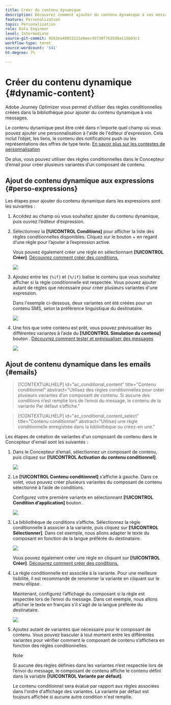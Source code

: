 ```yaml
---
title: Créer du contenu dynamique
description: Découvrez comment ajouter du contenu dynamique à vos messages.
feature: Personalization
topic: Personalization
role: Data Engineer
level: Intermediate
source-git-commit: 9593ea40853221e0eec45f30f7635d8a116b03c1
workflow-type: tm+mt
source-wordcount: '541'
ht-degree: 7%

---
```



# Créer du contenu dynamique {#dynamic-content}

Adobe Journey Optimizer vous permet d’utiliser des règles conditionnelles créées dans la bibliothèque pour ajouter du contenu dynamique à vos messages.

Le contenu dynamique peut être créé dans n&#39;importe quel champ où vous pouvez ajouter une personnalisation à l&#39;aide de l&#39;éditeur d&#39;expression. Cela inclut l’objet, les liens, le contenu des notifications push ou les représentations des offres de type texte. [En savoir plus sur les contextes de personnalisation](personalization-contexts.md)

De plus, vous pouvez utiliser des règles conditionnelles dans le Concepteur d’email pour créer plusieurs variantes d’un composant de contenu.

## Ajout de contenu dynamique aux expressions {#perso-expressions}

Les étapes pour ajouter du contenu dynamique dans les expressions sont les suivantes :

1. Accédez au champ où vous souhaitez ajouter du contenu dynamique, puis ouvrez l’éditeur d’expression.

1. Sélectionnez la **[!UICONTROL Conditions]** pour afficher la liste des règles conditionnelles disponibles. Cliquez sur le bouton + en regard d’une règle pour l’ajouter à l’expression active.

   Vous pouvez également créer une règle en sélectionnant **[!UICONTROL Créer]**. [Découvrez comment créer des conditions.](create-conditions.md)

   ![](assets/conditions-expression.png)

1. Ajoutez entre les `{%if}` et `{%/if}` balise le contenu que vous souhaitez afficher si la règle conditionnelle est respectée. Vous pouvez ajouter autant de règles que nécessaire pour créer plusieurs variantes d&#39;une expression.

   Dans l&#39;exemple ci-dessous, deux variantes ont été créées pour un contenu SMS, selon la préférence linguistique du destinataire.

   ![](assets/conditions-language-sample.png)

1. Une fois que votre contenu est prêt, vous pouvez prévisualiser les différentes variantes à l’aide du **[!UICONTROL Simulation du contenu]** bouton . [Découvrez comment tester et prévisualiser des messages](../design/preview.md)

   ![](assets/conditions-preview.png)

## Ajout de contenu dynamique dans les emails {#emails}

>[!CONTEXTUALHELP]
>id="ac_conditional_content"
>title="Contenu conditionnel"
>abstract="Utilisez des règles conditionnelles pour créer plusieurs variantes d’un composant de contenu. Si aucune des conditions n’est remplie lors de l’envoi du message, le contenu de la variante Par défaut s’affiche."

>[!CONTEXTUALHELP]
>id="ac_conditional_content_select"
>title="Contenu conditionnel"
>abstract="Utilisez une règle conditionnelle enregistrée dans la bibliothèque ou créez-en une."

Les étapes de création de variantes d&#39;un composant de contenu dans le Concepteur d&#39;email sont les suivantes :

1. Dans le Concepteur d’email, sélectionnez un composant de contenu, puis cliquez sur **[!UICONTROL Activation du contenu conditionnel]**.

   ![](assets/conditions-enable-conditional.png)

1. Le **[!UICONTROL Contenu conditionnel]** s’affiche à gauche. Dans ce volet, vous pouvez créer plusieurs variantes du composant de contenu sélectionné à l’aide de conditions.

   Configurez votre première variante en sélectionnant **[!UICONTROL Condition d’application]** bouton .

   ![](assets/conditions-apply.png)

1. La bibliothèque de conditions s’affiche. Sélectionnez la règle conditionnelle à associer à la variante, puis cliquez sur **[!UICONTROL Sélectionner]**. Dans cet exemple, nous allons adapter le texte du composant en fonction de la langue préférée du destinataire.

   ![](assets/conditions-select.png)

   Vous pouvez également créer une règle en cliquant sur **[!UICONTROL Créer]**. [Découvrez comment créer des conditions.](create-conditions.md)

1. La règle conditionnelle est associée à la variante. Pour une meilleure lisibilité, il est recommandé de renommer la variante en cliquant sur le menu ellipse .

   Maintenant, configurez l’affichage du composant si la règle est respectée lors de l’envoi du message. Dans cet exemple, nous allons afficher le texte en français s&#39;il s&#39;agit de la langue préférée du destinataire.

   ![](assets/conditions-design.png)

1. Ajoutez autant de variantes que nécessaire pour le composant de contenu. Vous pouvez basculer à tout moment entre les différentes variantes pour vérifier comment le composant de contenu s’affichera en fonction des règles conditionnelles.

   >[!NOTE]
   >Si aucune des règles définies dans les variantes n’est respectée lors de l’envoi du message, le composant de contenu affiche le contenu défini dans la variable **[!UICONTROL Variante par défaut]**.
   >
   >Le contenu conditionnel sera évalué par rapport aux règles associées dans l&#39;ordre d&#39;affichage des variantes. La variante par défaut est toujours affichée si aucune autre condition n&#39;est remplie.
